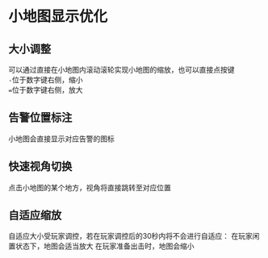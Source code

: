 # 小地图显示优化
## 大小调整
可以通过直接在小地图内滚动滚轮实现小地图的缩放，也可以直接点按键  
`-`位于数字键右侧，缩小   
`=`位于数字键右侧，放大 
## 告警位置标注
小地图会直接显示对应告警的图标
## 快速视角切换
点击小地图的某个地方，视角将直接跳转至对应位置
## 自适应缩放
自适应大小受玩家调控，若在玩家调控后的30秒内将不会进行自适应：
在玩家闲置状态下，地图会适当放大
在玩家准备出击时，地图会缩小

